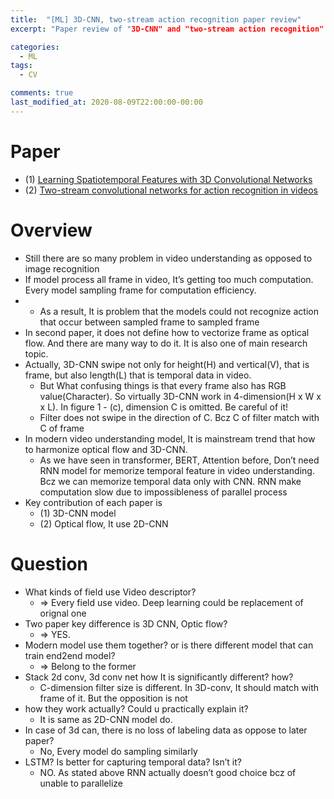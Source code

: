 ```yaml
---
title:  "[ML] 3D-CNN, two-stream action recognition paper review"
excerpt: "Paper review of "3D-CNN" and "two-stream action recognition"

categories:
  - ML 
tags:
  - CV

comments: true
last_modified_at: 2020-08-09T22:00:00-00:00
---
```


# Paper

- (1) [Learning Spatiotemporal Features with 3D Convolutional Networks](http://openaccess.thecvf.com/content_iccv_2015/html/Tran_Learning_Spatiotemporal_Features_ICCV_2015_paper.html)
- (2) [Two-stream convolutional networks for action recognition in videos](https://papers.nips.cc/paper/5353-two-stream-convolutional-networks-for-action-recognition-in-videos.pdf)



# Overview

- Still there are so many problem in video understanding as opposed to image recognition
- If model process all frame in video, It’s getting too much computation. Every model sampling frame  for computation efficiency.
- - As a result, It is problem that the models could not recognize action that occur between sampled frame to sampled frame
- In second paper, it does not define how to vectorize frame as optical flow. And there are many way to do it. It is also one of main research topic.
- Actually, 3D-CNN swipe not only for height(H) and vertical(V), that is frame, but also length(L) that is temporal data in video.
  - But What confusing things is that every frame also has RGB value(Character). So virtually 3D-CNN work in 4-dimension(H x W x <C> x L). In figure 1 - (c), dimension C is omitted. Be careful of it!
  - Filter does not swipe in the direction of C. Bcz C of filter match with C of frame
- In modern video understanding model, It is mainstream trend that how to harmonize optical flow and 3D-CNN.
  - As we have seen in transformer, BERT, Attention before, Don’t need RNN model for memorize temporal feature in video understanding. Bcz we can memorize temporal data only with CNN. RNN make computation slow due to impossibleness of parallel process
- Key contribution of each paper is
  - (1) 3D-CNN model
  - (2) Optical flow, It use 2D-CNN



# Question

- What kinds of field use Video descriptor?
  - => Every field use video. Deep learning could be replacement of orignal one
- Two paper key difference is 3D CNN, Optic flow?
  - => YES.
- Modern model use them together? or is there different model that can train end2end model?
  - => Belong to the former
- Stack 2d conv, 3d conv net how It is significantly different? how?
  - C-dimension filter size is different. In 3D-conv, It should match with frame of it. But the opposition is not
- how they work actually? Could u practically explain it?
  - It is same as 2D-CNN model do.
- In case of 3d can, there is no loss of labeling data as oppose to later paper?
  - No, Every model do sampling similarly
- LSTM? Is better for capturing temporal data? Isn’t it?
  - NO. As stated above RNN actually doesn’t good choice bcz of unable to parallelize